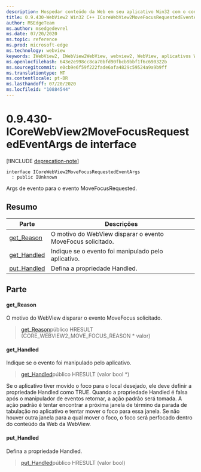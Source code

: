 ```yaml
---
description: Hospedar conteúdo da Web em seu aplicativo Win32 com o controle WebView2 do Microsoft Edge
title: 0.9.430-WebView2 Win32 C++ ICoreWebView2MoveFocusRequestedEventArgs
author: MSEdgeTeam
ms.author: msedgedevrel
ms.date: 07/20/2020
ms.topic: reference
ms.prod: microsoft-edge
ms.technology: webview
keywords: IWebView2, IWebView2WebView, webview2, WebView, aplicativos Win32, Win32, Edge, ICoreWebView2, ICoreWebView2Host, controle do navegador, HTML Edge
ms.openlocfilehash: 643e2e998cc8ca70bfd90fbcb9bbf1f6c690322b
ms.sourcegitcommit: e0cb9e6f59f222fade6afa4829c59524a9a9b9ff
ms.translationtype: MT
ms.contentlocale: pt-BR
ms.lasthandoff: 07/20/2020
ms.locfileid: "10884544"
---
```

# 0.9.430-ICoreWebView2MoveFocusRequestedEventArgs de interface 

[!INCLUDE [deprecation-note](../../includes/deprecation-note.md)]

```
interface ICoreWebView2MoveFocusRequestedEventArgs
  : public IUnknown
```

Args de evento para o evento MoveFocusRequested.

## Resumo

 Parte                        | Descrições
--------------------------------|---------------------------------------------
[get_Reason](#get_reason) | O motivo do WebView disparar o evento MoveFocus solicitado.
[get_Handled](#get_handled) | Indique se o evento foi manipulado pelo aplicativo.
[put_Handled](#put_handled) | Defina a propriedade Handled.

## Parte

#### get_Reason 

O motivo do WebView disparar o evento MoveFocus solicitado.

> [get_Reason](#get_reason)público HRESULT (CORE_WEBVIEW2_MOVE_FOCUS_REASON * valor)

#### get_Handled 

Indique se o evento foi manipulado pelo aplicativo.

> [get_Handled](#get_handled)público HRESULT (valor bool *)

Se o aplicativo tiver movido o foco para o local desejado, ele deve definir a propriedade Handled como TRUE. Quando a propriedade Handled é falsa após o manipulador de eventos retornar, a ação padrão será tomada. A ação padrão é tentar encontrar a próxima janela de término da parada de tabulação no aplicativo e tentar mover o foco para essa janela. Se não houver outra janela para a qual mover o foco, o foco será perfocado dentro do conteúdo da Web da WebView.

#### put_Handled 

Defina a propriedade Handled.

> [put_Handled](#put_handled)público HRESULT (valor bool)

